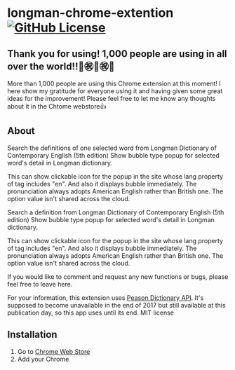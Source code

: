 # longman-chrome-extention [![GitHub License](https://img.shields.io/badge/license-MIT-blue.svg)](https://raw.githubusercontent.com/nator333/longman-chrome-extention/master/LICENSE)

## Thank you for using! 1,000 people are using in all over the world!!🎊㊗️🎊㊗️🎊

More than 1,000 people are using this Chrome extension at this moment! I here show my gratitude for everyone using it and having given some great ideas for the improvement! Please feel free to let me know any thoughts about it in the Chtome webstore👍

## About
Search the definitions of one selected word from Longman Dictionary of Contemporary English (5th edition)
Show bubble type popup for selected word's detail in Longman dictionary.

This can show clickable icon for the popup in the site whose lang property of <html> tag  includes "en". And also it displays bubble immediately.
The pronunciation always adopts American English rather than British one. The option value isn't shared across the cloud.

Search a definition from Longman Dictionary of Contemporary English (5th edition)
Show bubble type popup for selected word's detail in Longman dictionary.

This can show clickable icon for the popup in the site whose lang property of <html> tag  includes "en". And also it displays bubble immediately. The pronunciation always adopts American English rather than British one. The option value isn't shared across the cloud.

If you would like to comment and request any new functions or bugs, please feel free to leave here.

For your information, this extension uses [Peason Dictionary API](http://developer.pearson.com/apis/dictionaries). It's supposed to become unavailable in the end of 2017 but still available at this publication day, so this app uses until its end. 
MIT license

## Installation

1. Go to [Chrome Web Store](https://chrome.google.com/webstore/detail/longman-dictionary-bubble/cajklhanpcgcpkikgpcnogpdndpjdjjn) 
2. Add your Chrome
